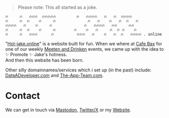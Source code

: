 > Please note: This all started as a joke.

```
🔥     🔥   🔥🔥🔥  🔥🔥🔥🔥🔥         🔥   🔥🔥🔥🔥   🔥   🔥  🔥🔥🔥🔥
🔥     🔥  🔥    🔥     🔥              🔥   🔥    🔥   🔥  🔥   🔥
🔥🔥🔥🔥   🔥    🔥     🔥              🔥   🔥🔥🔥🔥   🔥🔥     🔥🔥
🔥     🔥  🔥    🔥     🔥        🔥    🔥   🔥     🔥  🔥 🔥    🔥
🔥     🔥   🔥🔥🔥      🔥          🔥🔥🔥   🔥    🔥   🔥  🔥   🔥🔥🔥🔥 . online
```


"[Hot-jake.online](https://Hot-jake.online)" is a website built for fun.
When we where at [Cafe Bax](https://www.cafebax.nl) for one of our weekly [Meeten and Drinken](https://appsterdam.rs/events/meeten-en-drinken/) events, we came up with the idea to ✨ Promote ✨ Jake's hotness.  
And then this website has been born.

Other silly domainnames/services which i set up (in the past) include: [DateADeveloper.com](https://dateadeveloper.com) and [The-App-Team.com](https://the-app-team.com).

# Contact

We can get in touch via [Mastodon](https://mastodon.social/@0xWDG), [Twitter/X](https://twitter.com/0xWDG) or my [Website](https://wesleydegroot.nl).
